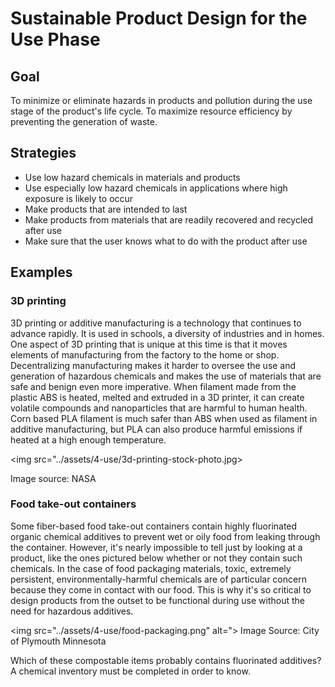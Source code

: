 # Sustainable Product Design for the Use Phase

## Goal

To minimize or eliminate hazards in products and pollution during the use stage of the product's life cycle. To maximize resource efficiency by preventing the generation of waste.

## Strategies 

- Use low hazard chemicals in materials and products
- Use especially low hazard chemicals in applications where high exposure is likely to occur
- Make products that are intended to last
- Make products from materials that are readily recovered and recycled after use
- Make sure that the user knows what to do with the product after use

## Examples

### 3D printing
3D printing or additive manufacturing is a technology that continues to advance rapidly. It is used in schools, a diversity of industries and in homes. One aspect of 3D printing that is unique at this time is that it moves elements of manufacturing from the factory to the home or shop. Decentralizing manufacturing makes it harder to oversee the use and generation of hazardous chemicals and makes the use of materials that are safe and benign even more imperative.  When filament made from the plastic ABS is heated, melted and extruded in a 3D printer, it can create volatile compounds and nanoparticles that are harmful to human health. Corn based PLA filament is much safer than ABS when used as filament in additive manufacturing, but PLA can also produce harmful emissions if heated at a high enough temperature.

<img src="../assets/4-use/3d-printing-stock-photo.jpg>

Image source: NASA

### Food take-out containers

Some fiber-based food take-out containers contain highly fluorinated organic chemical additives to prevent wet or oily food from leaking through the container. However, it's nearly impossible to tell just by looking at a product, like the ones pictured below whether or not they contain such chemicals. In the case of food packaging materials, toxic, extremely persistent, environmentally-harmful chemicals are of particular concern because they come in contact with our food. This is why it's so critical to design products from the outset to be functional during use without the need for hazardous additives. 

<img src="../assets/4-use/food-packaging.png" alt=">
Image Source: City of Plymouth Minnesota

Which of these compostable items probably contains fluorinated additives?
A chemical inventory must be completed in order to know. 













